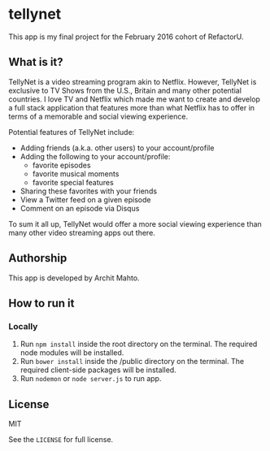 # tellynet

This app is my final project for the February 2016 cohort of RefactorU.

## What is it?

TellyNet is a video streaming program akin to Netflix. However, TellyNet is exclusive to TV Shows from the U.S., Britain and many other potential countries. I love TV and Netflix which made me want to create and develop a full stack application that features more than what Netflix has to offer in terms of a memorable and social viewing experience.

Potential features of TellyNet include:

* Adding friends (a.k.a. other users) to your account/profile
* Adding the following to your account/profile:
  * favorite episodes
  * favorite musical moments
  * favorite special features
* Sharing these favorites with your friends
* View a Twitter feed on a given episode
* Comment on an episode via Disqus

To sum it all up, TellyNet would offer a more social viewing experience than many other video streaming apps out there.

## Authorship

This app is developed by Archit Mahto.

## How to run it

### Locally

1. Run `npm install` inside the root directory on the terminal. The required node modules will be installed.
2. Run `bower install` inside the /public directory on the terminal. The required client-side packages will be installed.
3. Run `nodemon` or `node server.js` to run app.

## License

MIT

See the `LICENSE` for full license.
